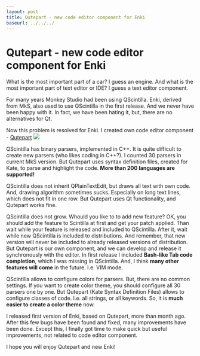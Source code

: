 ```yaml
---
layout: post
title: Qutepart - new code editor component for Enki
baseurl: ../../../
---
```


# Qutepart - new code editor component for Enki

What is the most important part of a car? I guess an engine. And what is the most important part of text editor or IDE?
I guess a text editor component.

For many years Monkey Studio had been using QScintilla. Enki, derived from MkS, also used to use QScintilla in the first release. And we never have been happy with it. In fact, we have been hating it, but, there are no alternatives for Qt.

Now this problem is resolved for Enki. I created own code editor component - [Qutepart](https://github.com/hlamer/qutepart)
<img src="../../../blog-screens/qutepart.png"/>

QScintilla has binary parsers, implemented in C++. It is quite difficult to create new parsers (who likes coding in C++?). I counted 30 parsers in current MkS version.
But Qutepart uses syntax definition files, created for Kate, to parse and highlight the code. **More than 200 languages are supported!**

QScintilla does not inherit QPlainTextEdit, but draws all text with own code. And, drawing algorithm sometimes sucks. Especially on long text lines, which does not fit in one row.
But Qutepart uses Qt functionality, and Qutepart works fine.

QScintilla does not grow. Whould you like to to add new feature? OK, you should add the feature to Scintilla at first and get your patch applied. Than wait while your feature is released and included to QScintilla. After it, wait while new QScintilla is included to distributions. And remember, that new version will never be included to already released versions of distribution.
But Qutepart is our own component, and we can develop and release it synchronously with the editor.
In first release I included **Bash-like Tab code completion**, which I was missing in QScintilla. And, I think **many other features will come** in the future. I.e. VIM mode.

QScintilla allows to configure colors for parsers. But, there are no common settings. If you want to create color theme, you should configure all 30 parsers one by one.
But Qutepart (Kate Syntax Definition Files) allows to configure classes of code. I.e. all strings, or all keywords. So, it is **much easier to create a color theme** now.

I released first version of Enki, based on Qutepart, more than month ago. After this few bugs have been found and fixed, many improvements have been done. Except this, I finally got time to make quick but useful improvements, not related to code editor component.

I hope you will enjoy Qutepart and new Enki!
